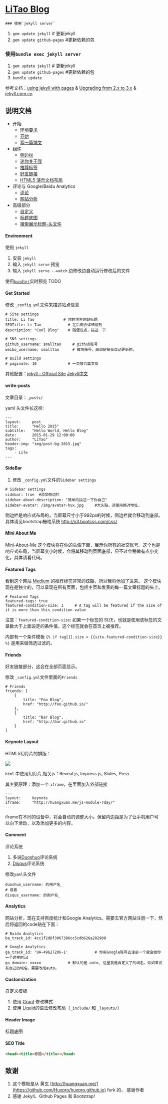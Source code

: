 # [LiTao Blog](http://smalltao.github.io)

    ### 使用`jekyll server`

1. `gem update jekyll` # 更新jekyll
2. `gem update github-pages` #更新依赖的包

### 使用`bundle exec jekyll server`

1. `gem update jekyll` # 更新jekyll
2. `gem update github-pages` #更新依赖的包
3. `bundle update`

参考文档：[using jekyll with pages](https://help.github.com/articles/using-jekyll-with-pages/) & [Upgrading from 2.x to 3.x](http://jekyllrb.com/docs/upgrading/2-to-3/) & [jekyll.com.cn](http://jekyll.com.cn/docs/frontmatter/)

## 说明文档
                                                                                                    
* 开始
	* [环境要求](#environment)
	* [开始](#get-started)
	* [写一篇博文](#write-posts)
* 组件
	* [侧边栏](#sidebar)
	* [迷你关于我](#mini-about-me)
	* [推荐标签](#featured-tags)
	* [好友链接](#friends)
	* [HTML5 演示文档布局](#keynote-layout)
* 评论与 Google/Baidu Analytics
	* [评论](#comment)
	* [网站分析](#analytics) 
* 高级部分
	* [自定义](#customization)
	* [标题底图](#header-image)
	* [搜索展示标题-头文件](#seo-title)

#### Environment

使用 `jekyll`

1. 安装 `jekyll`
2. 输入 `jekyll serve` 预览
3. 输入 `jekyll serve --watch` 边修改边自动运行修改后的文件

使用[`bundler`](https://help.github.com/articles/using-jekyll-with-pages/#installing-jekyll)实时预览
TODO

#### Get Started

修改 `_config.yml`文件来描述站点信息

```
# Site settings
title: Li Tao             # 你的博客网站标题
SEOTitle: Li Tao			# 在后面会详细谈到
description: "Cool Blog"    # 随便说点，描述一下

# SNS settings      
github_username: smalltao     # github账号
weibo_username: smalltao      # 微博账号，底部链接会自动更新的。

# Build settings
# paginate: 10              # 一页放几篇文章
```

其他配置：[jekyll - Official Site](http://jekyllrb.com/) [Jekyll中文](http://jekyllcn.com/)

#### write-posts

文章目录：`_posts/`

yaml 头文件长这样:

```
---
layout:     post
title:      "Hello 2015"
subtitle:   "Hello World, Hello Blog"
date:       2015-01-29 12:00:00
author:     "LiTao"
header-img: "img/post-bg-2015.jpg"
tags:
    - Life
---

```

#### SideBar

1. 修改 `_config.yml`文件的`Sidebar settings`

```
# Sidebar settings
sidebar: true  #添加侧边栏
sidebar-about-description: "简单的描述一下你自己"
sidebar-avatar: /img/avatar-hux.jpg     #大头贴，请使用绝对地址.
```

侧边栏是响应式布局的，当屏幕尺寸小于992px的时候，侧边栏就会移动到底部。具体请见bootstrap栅格系统 <http://v3.bootcss.com/css/>


#### Mini About Me

Mini-About-Me 这个模块将在你的头像下面，展示你所有的社交账号。这个也是响应式布局，当屏幕变小时候，会将其移动到页面底部，只不过会稍微有点小变化，具体请看代码。

#### Featured Tags

看到这个网站 [Medium](http://medium.com) 的推荐标签非常的炫酷，所以我将他加了进来。
这个模块现在是独立的，可以呈现在所有页面，包括主页和发表的每一篇文章标题的头上。

```
# Featured Tags
featured-tags: true  
featured-condition-size: 1     # A tag will be featured if the size of it is more than this condition value
```

注意：`featured-condition-size`: 如果一个标签的 SIZE，也就是使用该标签的文章数大于上面设定的条件值，这个标签就会在首页上被推荐。
 
内部有一个条件模板 `{% if tag[1].size > {{site.featured-condition-size}} %}` 是用来做筛选过滤的。


#### Friends

好友链接部分，这会在全部页面显示。

修改  `_config.yml`文件里面的`Friends`

```
# Friends
friends: [
    {
        title: "Foo Blog",
        href: "http://foo.github.io/"
    },
    {
        title: "Bar Blog",
        href: "http://bar.github.io"
    }
]
```


#### Keynote Layout

HTML5幻灯片的排版：

![](http://huangxuan.me/img/blog-keynote.jpg)

`html` 中使用幻灯片,相关js：Reveal.js, Impress.js, Slides, Prezi

其主要原理：添加一个 `iframe`，在里面加入外部链接

```
---
layout:     keynote
iframe:     "http://huangxuan.me/js-module-7day/"
---
```

iframe在不同的设备中，将会自动的调整大小。保留内边距是为了让手机用户可以向下滑动，以及添加更多的内容。


#### Comment

评论系统
 
1. 多说[Duoshuo](http://duoshuo.com)评论系统  
2. [Disqus](http://disqus.com)评论系统  

修改`yaml`头文件

```
duoshuo_username: 的用户名_
# 或者
disqus_username: 的用户名_
```

#### Analytics

网站分析，现在支持百度统计和Google Analytics。需要去官方网站注册一下，然后将返回的code贴在下面：

```
# Baidu Analytics
ba_track_id: 4cc1f2d8f3067386cc5cdb626a202900

# Google Analytics
ga_track_id: 'UA-49627206-1'            # 你用Google账号去注册一个就会给你一个这样的id
ga_domain: xxxxx			# 默认的是 auto, 这里我是自定义了的域名，你如果没有自己的域名，需要改成auto。
```

#### Customization

自定义模板

1. 使用 [Grunt](gruntjs.com) 修改样式
2. 使用 [Liquid](https://github.com/Shopify/liquid/wiki)的语法修改布局（`_include/` 和 `_layouts/`）

#### Header Image

标题底图
  
#### SEO Title

```html
<head><title>标题</title></head>
```

## 致谢

1. 这个模板是从 黄玄 [http://huangxuan.me/](https://github.com/Huxpro/huxpro.github.io)  fork 的， 感谢作者
2. 感谢 Jekyll、Github Pages 和 Bootstrap!



